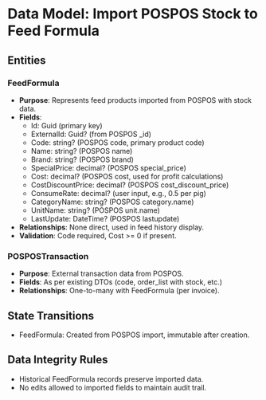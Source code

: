 # Data Model: Import POSPOS Stock to Feed Formula

## Entities

### FeedFormula
- **Purpose**: Represents feed products imported from POSPOS with stock data.
- **Fields**:
  - Id: Guid (primary key)
  - ExternalId: Guid? (from POSPOS _id)
  - Code: string? (POSPOS code, primary product code)
  - Name: string? (POSPOS name)
  - Brand: string? (POSPOS brand)
  - SpecialPrice: decimal? (POSPOS special_price)
  - Cost: decimal? (POSPOS cost, used for profit calculations)
  - CostDiscountPrice: decimal? (POSPOS cost_discount_price)
  - ConsumeRate: decimal? (user input, e.g., 0.5 per pig)
  - CategoryName: string? (POSPOS category.name)
  - UnitName: string? (POSPOS unit.name)
  - LastUpdate: DateTime? (POSPOS lastupdate)
- **Relationships**: None direct, used in feed history display.
- **Validation**: Code required, Cost >= 0 if present.

### POSPOSTransaction
- **Purpose**: External transaction data from POSPOS.
- **Fields**: As per existing DTOs (code, order_list with stock, etc.)
- **Relationships**: One-to-many with FeedFormula (per invoice).

## State Transitions
- FeedFormula: Created from POSPOS import, immutable after creation.

## Data Integrity Rules
- Historical FeedFormula records preserve imported data.
- No edits allowed to imported fields to maintain audit trail.